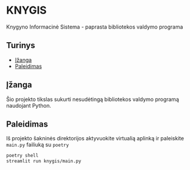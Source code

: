 # KNYGIS

Knygyno Informacinė Sistema - paprasta bibliotekos valdymo programa


## Turinys

- [Įžanga](#įžanga)
- [Paleidimas](#paleidimas)

## Įžanga

Šio projekto tikslas sukurti nesudėtingą bibliotekos valdymo programą naudojant Python.

## Paleidimas

Iš projekto šakninės direktorijos aktyvuokite virtualią aplinką ir paleiskite `main.py` failiuką su `poetry`
```sh
poetry shell
streamlit run knygis/main.py
```